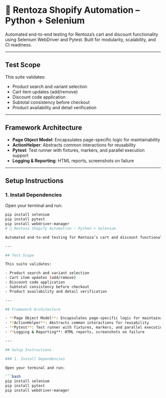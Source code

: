 # 🛒 Rentoza Shopify Automation – Python + Selenium

Automated end-to-end testing for Rentoza’s cart and discount functionality using Selenium WebDriver and Pytest. Built for modularity, scalability, and CI readiness.

---

## Test Scope

This suite validates:

- Product search and variant selection  
- Cart item updates (add/remove)  
- Discount code application  
- Subtotal consistency before checkout  
- Product availability and detail verification  

---

## Framework Architecture

- **Page Object Model**: Encapsulates page-specific logic for maintainability  
- **ActionHelper**: Abstracts common interactions for reusability  
- **Pytest**: Test runner with fixtures, markers, and parallel execution support  
- **Logging & Reporting**: HTML reports, screenshots on failure  

---

## Setup Instructions

### 1. Install Dependencies

Open your terminal and run:

```bash
pip install selenium
pip install pytest
pip install webdriver-manager
# 🛒 Rentoza Shopify Automation – Python + Selenium

Automated end-to-end testing for Rentoza’s cart and discount functionality using Selenium WebDriver and Pytest. Built for modularity, scalability, and CI readiness.

---

## Test Scope

This suite validates:

- Product search and variant selection  
- Cart item updates (add/remove)  
- Discount code application  
- Subtotal consistency before checkout  
- Product availability and detail verification  

---

## Framework Architecture

- **Page Object Model**: Encapsulates page-specific logic for maintainability  
- **ActionHelper**: Abstracts common interactions for reusability  
- **Pytest**: Test runner with fixtures, markers, and parallel execution support  
- **Logging & Reporting**: HTML reports, screenshots on failure  

---

## Setup Instructions

### 1. Install Dependencies

Open your terminal and run:

```bash
pip install selenium
pip install pytest
pip install webdriver-manager